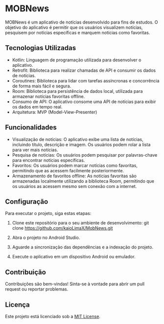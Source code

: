 # MOBNews

MOBNews é um aplicativo de notícias desenvolvido para fins de estudos. O objetivo do aplicativo é permitir que os usuários visualizem notícias, pesquisem por notícias específicas e marquem notícias como favoritas. 

## Tecnologias Utilizadas

- Kotlin: Linguagem de programação utilizada para desenvolver o aplicativo.
- Retrofit: Biblioteca para realizar chamadas de API e consumir os dados de notícias.
- Coroutines: Biblioteca para lidar com tarefas assíncronas e concorrência de forma mais fácil e segura.
- Room: Biblioteca para persistência de dados local, utilizada para armazenar notícias favoritas offline.
- Consumo de API: O aplicativo consome uma API de notícias para exibir os dados em tempo real.
- Arquitetura: MVP (Model-View-Presenter)

## Funcionalidades

- Visualização de notícias: O aplicativo exibe uma lista de notícias, incluindo título, descrição e imagem. Os usuários podem rolar a lista para ver mais notícias.
- Pesquisa de notícias: Os usuários podem pesquisar por palavras-chave para encontrar notícias específicas.
- Favoritos: Os usuários podem marcar notícias como favoritas, permitindo que as acessem facilmente posteriormente.
- Armazenamento de favoritos offline: As notícias favoritas são armazenadas localmente utilizando a biblioteca Room, permitindo que os usuários as acessem mesmo sem conexão com a internet.

## Configuração

Para executar o projeto, siga estas etapas:

1. Clone este repositório para o seu ambiente de desenvolvimento:
git clone https://github.com/kaioLimaX/MobNews.git

2. Abra o projeto no Android Studio.

3. Aguarde a sincronização das dependências e a indexação do projeto.

4. Execute o aplicativo em um dispositivo Android ou emulador.

## Contribuição

Contribuições são bem-vindas! Sinta-se à vontade para abrir um pull request ou reportar problemas.


## Licença

Este projeto está licenciado sob a [MIT License](LICENSE).

   


